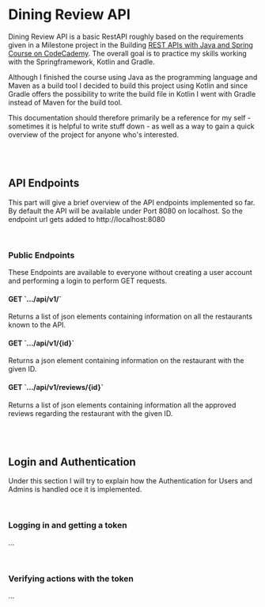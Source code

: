 <h1> Dining Review API </h1>

<p>Dining Review API is a basic RestAPI roughly based on the requirements given in a Milestone project 
in the Building 
<a href="https://www.codecademy.com/learn/paths/create-rest-apis-with-spring-and-java">
REST APIs with Java and Spring Course on CodeCademy</a>. 
The overall goal is to practice my skills working with the Springframework, Kotlin and Gradle.</p>

<p>Although I finished the course using Java as the programming language and Maven as a build tool 
I decided to build this project using Kotlin and since Gradle offers the possibility to write the 
build file in Kotlin I went with Gradle instead of Maven for the build tool.</p>

<p>This documentation should therefore primarily be a reference for my self 
- sometimes it is helpful to write stuff down - as well as a way to gain a quick overview of the 
project for anyone who's interested.</p>

<br><br>
<h2> API Endpoints </h2>

<p>This part will give a brief overview of the API endpoints implemented so far. By default the API will be available under Port 8080 on localhost. So the endpoint url gets added to http://localhost:8080</p>
<br>
<h3>Public Endpoints</h3>

<p>These Endpoints are available to everyone without creating a user account and performing a login to perform GET requests. </p>

<h4>GET `.../api/v1/` </h4>
<p>Returns a list of json elements containing information on all the restaurants known to the API.</p>

<h4>GET `.../api/v1/{id}`</h4>
<p>Returns a json element containing information on the restaurant with the given ID.</p>

<h4>GET `.../api/v1/reviews/{id}`</h4>
<p>Returns a list of json elements containing information all the approved reviews regarding the restaurant with the given ID.</p>


<br><br>
<h2> Login and Authentication </h2>

<p>Under this section I will try to explain how the Authentication for Users and Admins is handled oce it is implemented.</p>

<br>
<h3>Logging in and getting a token</h3>
<p>...</p>

<br>
<h3>Verifying actions with the token</h3>
<p>...</p>
